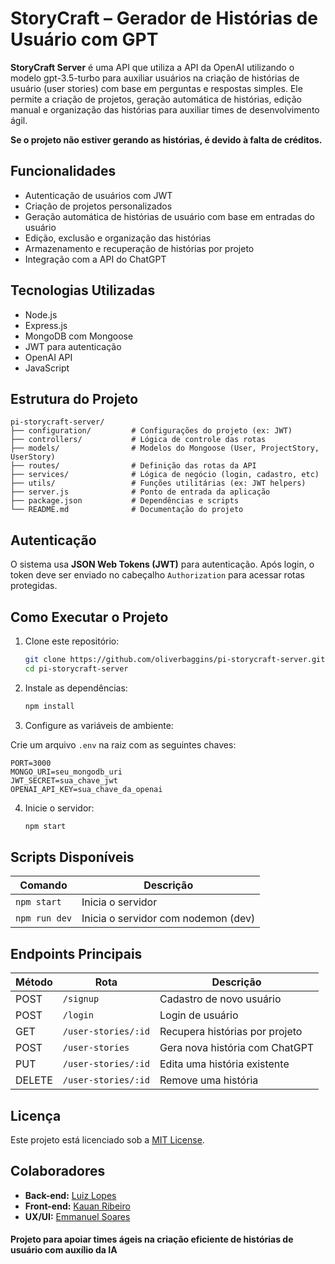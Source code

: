 # StoryCraft – Gerador de Histórias de Usuário com GPT

**StoryCraft Server** é uma API que utiliza a API da OpenAI utilizando o modelo gpt-3.5-turbo para auxiliar usuários na criação de histórias de usuário (user stories) com base em perguntas e respostas simples. Ele permite a criação de projetos, geração automática de histórias, edição manual e organização das histórias para auxiliar times de desenvolvimento ágil.

**Se o projeto não estiver gerando as histórias, é devido à falta de créditos.**

## Funcionalidades

- Autenticação de usuários com JWT
- Criação de projetos personalizados
- Geração automática de histórias de usuário com base em entradas do usuário
- Edição, exclusão e organização das histórias
- Armazenamento e recuperação de histórias por projeto
- Integração com a API do ChatGPT

## Tecnologias Utilizadas

- Node.js
- Express.js
- MongoDB com Mongoose
- JWT para autenticação
- OpenAI API
- JavaScript

## Estrutura do Projeto

```
pi-storycraft-server/
├── configuration/         # Configurações do projeto (ex: JWT)
├── controllers/           # Lógica de controle das rotas
├── models/                # Modelos do Mongoose (User, ProjectStory, UserStory)
├── routes/                # Definição das rotas da API
├── services/              # Lógica de negócio (login, cadastro, etc)
├── utils/                 # Funções utilitárias (ex: JWT helpers)
├── server.js              # Ponto de entrada da aplicação
├── package.json           # Dependências e scripts
└── README.md              # Documentação do projeto
```

## Autenticação

O sistema usa **JSON Web Tokens (JWT)** para autenticação. Após login, o token deve ser enviado no cabeçalho `Authorization` para acessar rotas protegidas.

## Como Executar o Projeto

1. Clone este repositório:
   ```bash
   git clone https://github.com/oliverbaggins/pi-storycraft-server.git
   cd pi-storycraft-server
   ```

2. Instale as dependências:
   ```bash
   npm install
   ```

3. Configure as variáveis de ambiente:

Crie um arquivo `.env` na raiz com as seguintes chaves:

```env
PORT=3000
MONGO_URI=seu_mongodb_uri
JWT_SECRET=sua_chave_jwt
OPENAI_API_KEY=sua_chave_da_openai
```

4. Inicie o servidor:
   ```bash
   npm start
   ```

## Scripts Disponíveis

| Comando         | Descrição                            |
|----------------|----------------------------------------|
| `npm start`    | Inicia o servidor                     |
| `npm run dev`  | Inicia o servidor com nodemon (dev)   |

## Endpoints Principais

| Método | Rota                  | Descrição                        |
|--------|-----------------------|----------------------------------|
| POST   | `/signup`             | Cadastro de novo usuário         |
| POST   | `/login`              | Login de usuário                 |
| GET    | `/user-stories/:id`   | Recupera histórias por projeto   |
| POST   | `/user-stories`       | Gera nova história com ChatGPT   |
| PUT    | `/user-stories/:id`   | Edita uma história existente     |
| DELETE | `/user-stories/:id`   | Remove uma história              |

## Licença

Este projeto está licenciado sob a [MIT License](LICENSE).

## Colaboradores

- **Back-end:** [Luiz Lopes](https://github.com/luizlopesbr)  
- **Front-end:** [Kauan Ribeiro](https://github.com/KauanRibeiroGondim)  
- **UX/UI:** [Emmanuel Soares](https://www.linkedin.com/in/emmanuelss/)  

#### Projeto para apoiar times ágeis na criação eficiente de histórias de usuário com auxílio da IA 
